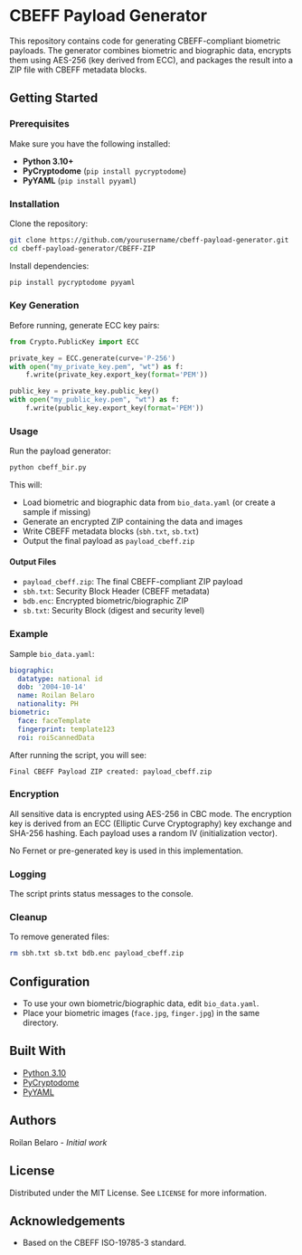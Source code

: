 # CBEFF Payload Generator

This repository contains code for generating CBEFF-compliant biometric payloads. The generator combines biometric and biographic data, encrypts them using AES-256 (key derived from ECC), and packages the result into a ZIP file with CBEFF metadata blocks.

## Getting Started

### Prerequisites

Make sure you have the following installed:
- **Python 3.10+**
- **PyCryptodome** (`pip install pycryptodome`)
- **PyYAML** (`pip install pyyaml`)

### Installation

Clone the repository:

```bash
git clone https://github.com/yourusername/cbeff-payload-generator.git
cd cbeff-payload-generator/CBEFF-ZIP
```

Install dependencies:

```bash
pip install pycryptodome pyyaml
```

### Key Generation

Before running, generate ECC key pairs:

```python
from Crypto.PublicKey import ECC

private_key = ECC.generate(curve='P-256')
with open("my_private_key.pem", "wt") as f:
    f.write(private_key.export_key(format='PEM'))

public_key = private_key.public_key()
with open("my_public_key.pem", "wt") as f:
    f.write(public_key.export_key(format='PEM'))
```

### Usage

Run the payload generator:

```bash
python cbeff_bir.py
```

This will:
- Load biometric and biographic data from `bio_data.yaml` (or create a sample if missing)
- Generate an encrypted ZIP containing the data and images
- Write CBEFF metadata blocks (`sbh.txt`, `sb.txt`)
- Output the final payload as `payload_cbeff.zip`

#### Output Files

- `payload_cbeff.zip`: The final CBEFF-compliant ZIP payload
- `sbh.txt`: Security Block Header (CBEFF metadata)
- `bdb.enc`: Encrypted biometric/biographic ZIP
- `sb.txt`: Security Block (digest and security level)

### Example

Sample `bio_data.yaml`:

```yaml
biographic:
  datatype: national id
  dob: '2004-10-14'
  name: Roilan Belaro
  nationality: PH
biometric:
  face: faceTemplate
  fingerprint: template123
  roi: roiScannedData
```

After running the script, you will see:

```
Final CBEFF Payload ZIP created: payload_cbeff.zip
```

### Encryption

All sensitive data is encrypted using AES-256 in CBC mode. The encryption key is derived from an ECC (Elliptic Curve Cryptography) key exchange and SHA-256 hashing. Each payload uses a random IV (initialization vector).

No Fernet or pre-generated key is used in this implementation.

### Logging

The script prints status messages to the console.

### Cleanup

To remove generated files:

```bash
rm sbh.txt sb.txt bdb.enc payload_cbeff.zip
```

## Configuration

- To use your own biometric/biographic data, edit `bio_data.yaml`.
- Place your biometric images (`face.jpg`, `finger.jpg`) in the same directory.

## Built With

* [Python 3.10](https://www.python.org/)
* [PyCryptodome](https://www.pycryptodome.org/)
* [PyYAML](https://pyyaml.org/)

## Authors

Roilan Belaro - _Initial work_

## License

Distributed under the MIT License. See `LICENSE` for more information.

## Acknowledgements

- Based on the CBEFF ISO-19785-3 standard.
